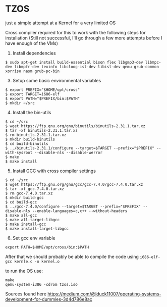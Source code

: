 
# TZOS

just a simple attempt at a Kernel for a very limited OS

Cross compiler required for this to work with the following steps for installation (Still not successful, I'll go through a few more attempts before I have enough of the VMs)

1. Install dependencies

```
$ sudo apt-get install build-essential bison flex libgmp3-dev libmpc-dev libmpfr-dev texinfo libcloog-isl-dev libisl-dev qemu grub-common xorriso nasm grub-pc-bin
```

3. Setup some basic environmental variables 

```
$ export PREFIX="$HOME/opt/cross"
$ export TARGET=i686-elf
$ export PATH="$PREFIX/bin:$PATH"
$ mkdir ~/src
```

4. Install the bin-utils

```
$ cd ~/src  
$ wget https://ftp.gnu.org/gnu/binutils/binutils-2.31.1.tar.xz  
$ tar -xf binutils-2.31.1.tar.xz  
$ rm binutils-2.31.1.tar.xz  
$ mkdir build-binutils  
$ cd build-binutils 
$ ../binutils-2.31.1/configure --target=$TARGET --prefix="$PREFIX" --with-sysroot --disable-nls --disable-werror  
$ make  
$ make install
```

5. Install GCC with cross compiler settings

```
$ cd ~/src 
$ wget https://ftp.gnu.org/gnu/gcc/gcc-7.4.0/gcc-7.4.0.tar.xz
$ tar -xf gcc-7.4.0.tar.xz  
$ rm gcc-7.4.0.tar.xz  
$ mkdir build-gcc  
$ cd build-gcc  
$ ../gcc-7.4.0/configure --target=$TARGET --prefix="$PREFIX" --disable-nls --enable-languages=c,c++ --without-headers  
$ make all-gcc  
$ make all-target-libgcc  
$ make install-gcc  
$ make install-target-libgcc
```

6. Set gcc env variable

```
export PATH=$HOME/opt/cross/bin:$PATH
```

After that we should probably be able to compile the code using
 `i686-elf-gcc kernle.c -o kernel.o`
 
to run the OS use: 
```
make
qemu-system-i386 -cdrom tzos.iso
```

Sources found here https://medium.com/@lduck11007/operating-systems-development-for-dummies-3d4d786e8ac


